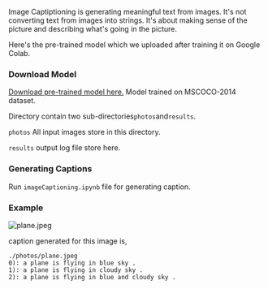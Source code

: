 Image Captiptioning is generating meaningful text from images. It's not converting text from images into strings. It's about making sense of the picture and describing what's going in the picture. 

Here's the pre-trained model which we uploaded after training it on Google Colab.


### Download Model
<a href="https://mega.nz/file/TkMkyYgC#NpL8WcKHMsYEMf-QCikFuIKk3A7_061KbXuziCraPZs">Download pre-trained model here.</a> Model trained on MSCOCO-2014 dataset.

Directory contain two sub-directories```photos```and```results```.

```photos``` All input images store in this directory.

```results``` output log file store here.


### Generating Captions
Run ```imageCaptioning.ipynb``` file for generating caption.


### Example
![plane.jpeg](imageCaptioning-master/photos/plane.jpeg)

caption generated for this image is,
```
./photos/plane.jpeg
0): a plane is flying in blue sky .
1): a plane is flying in cloudy sky .
2): a plane is flying in blue and cloudy sky .
``` 
